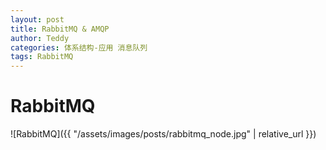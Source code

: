 ```yaml
---
layout: post
title: RabbitMQ & AMQP
author: Teddy
categories: 体系结构-应用 消息队列
tags: RabbitMQ
---
```


# RabbitMQ

![RabbitMQ]({{ "/assets/images/posts/rabbitmq_node.jpg" | relative_url }})